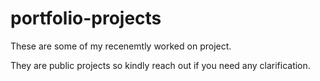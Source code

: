 # portfolio-projects

These are some of my recenemtly worked on project.

They are public projects so kindly reach out if you need any clarification. 
